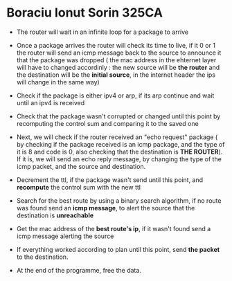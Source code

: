 
# Boraciu Ionut Sorin 325CA

- The router will wait in an infinite loop for a package to arrive

- Once a package arrives the router will check its time to live, if it 0 or 1
    the router will send an icmp message back to the source to announce it that the
    package was dropped ( the mac address in the ehternet layer will have to changed accordinly :
    the new source will be **the router** and the destination will be the **initial source**, in the internet
    header the ips will change in the same way)

- Check if the package is either ipv4 or arp, if its arp continue and wait until an ipv4 is received

- Check that the package wasn't corrupted or changed until this point by recomputing the control sum
       and comparing it to the saved one

- Next, we will check if the router received an "echo request" package ( by checking if the package received is an
    icmp package, and the type of it is 8 and code is 0, also checking that the destination is **THE ROUTER**). If it
    is, we will send an echo reply message, by changing the type of the icmp packet, and the source and destination.

- Decrement the ttl, if the package wasn't send until this point, and **recompute** the control sum with the new ttl

- Search for the best route by using a binary search algorithm, if no route was found send an **icmp message**, to 
    alert the source that the destination is **unreachable**

- Get the mac address of the **best route's ip**, if it wasn't found send a icmp message alerting the source

- If everything worked according to plan until this point, send **the packet** to the destination.

- At the end of the programme, free the data.



  
